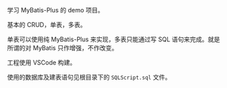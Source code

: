 学习 MyBatis-Plus 的 demo 项目。

基本的 CRUD，单表，多表。

单表可以使用纯 MyBatis-Plus 来实现，多表只能通过写 SQL 语句来完成。就是所谓的对 MyBatis 只作增强，不作改变。

工程使用 VSCode 构建。

使用的数据库及建表语句见根目录下的 `SQLScript.sql` 文件。